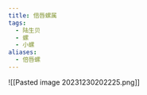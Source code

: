 ```yaml
---
title: 倍唇螺属
tags:
  - 陆生贝
  - 螺
  - 小螺
aliases:
  - 倍唇螺
---
```



![[Pasted image 20231230202225.png]]